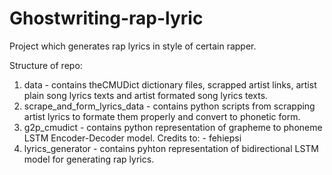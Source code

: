 # Ghostwriting-rap-lyric

Project which generates rap lyrics in style of certain rapper. 

Structure of repo:
1. data - contains theCMUDict dictionary files, scrapped artist links,  artist plain song lyrics texts and artist formated song lyrics texts.
2. scrape_and_form_lyrics_data - contains python scripts from scrapping artist lyrics to formate them properly and convert to phonetic form.
3. g2p_cmudict - contains python representation of grapheme to phoneme LSTM Encoder-Decoder model. Credits to: - fehiepsi
4. lyrics_generator - contains pyhton representation of bidirectional LSTM model for generating rap lyrics.

